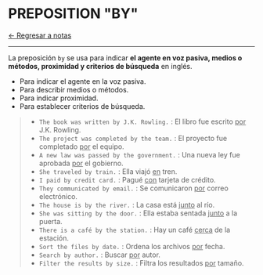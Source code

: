 # PREPOSITION "BY"

[← Regresar a notas](../../README.md) <br>

---

La preposición `by` se usa para indicar **el agente en voz pasiva, medios o métodos, proximidad y criterios de búsqueda** en inglés.
- Para indicar el agente en la voz pasiva.
- Para describir medios o métodos.
- Para indicar proximidad.
- Para establecer criterios de búsqueda.

> - `The book was written by J.K. Rowling.` : El libro fue escrito <u>por</u> J.K. Rowling.
> - `The project was completed by the team.` : El proyecto fue completado <u>por</u> el equipo.
> - `A new law was passed by the government.` : Una nueva ley fue aprobada <u>por</u> el gobierno.
> - `She traveled by train.` : Ella viajó <u>en</u> tren.
> - `I paid by credit card.` : Pagué <u>con</u> tarjeta de crédito.
> - `They communicated by email.` : Se comunicaron <u>por</u> correo electrónico.
> - `The house is by the river.` : La casa está <u>junto</u> al río.
> - `She was sitting by the door.` : Ella estaba sentada <u>junto</u> a la puerta.
> - `There is a café by the station.` : Hay un café <u>cerca</u> de la estación.
> - `Sort the files by date.` : Ordena los archivos <u>por</u> fecha.
> - `Search by author.` : Buscar <u>por</u> autor.
> - `Filter the results by size.` : Filtra los resultados <u>por</u> tamaño.

